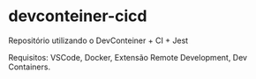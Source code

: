 # devconteiner-cicd
Repositório utilizando o DevConteiner + CI + Jest

Requisitos:
VSCode,
Docker,
Extensão Remote Development, Dev Containers.
